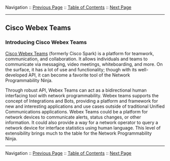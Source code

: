 Navigation :: [Previous Page](LTRDEV-1100-02b5-Python-Ex4.md) :: [Table of Contents](LTRDEV-1100-00-Intro.md#table-of-contents) :: [Next Page](LTRDEV-1100-02c2-Teams-Ex1.md)

---

## Cisco Webex Teams

### Introducing Cisco Webex Teams

[Cisco Webex Teams](https://www.webex.com/products/teams/index.html) (formerly Cisco Spark) is a platform for 
teamwork, communication, and collaboration. It allows individuals and teams to communicate via messaging, video 
meetings, whiteboarding, and more. On the surface, it has a lot of use and functionality; though with its 
well-developed API, it can become a favorite tool of the Network Programmability Ninja.

Through robust API, Webex Teams can act as a bidirectional human interfacing tool with network programmability.
Webex teams supports the concept of Integrations and Bots, providing a platform and framework for new and interesting 
applications and use cases outside of traditional Unified Communications applications.  Webex Teams could be a platform 
for network devices to communicate alerts, status changes, or other information. It could also provide a way for a 
network operator to query a network device for interface statistics using human language. This level of 
extensibility brings much to the table for the Network Programmability Ninja.

---

Navigation :: [Previous Page](LTRDEV-1100-02b5-Python-Ex4.md) :: [Table of Contents](LTRDEV-1100-00-Intro.md#table-of-contents) :: [Next Page](LTRDEV-1100-02c2-Teams-Ex1.md)

